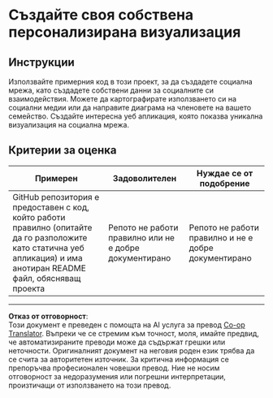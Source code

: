<!--
CO_OP_TRANSLATOR_METADATA:
{
  "original_hash": "e56df4c0f49357e30ac8fc77aa439dd4",
  "translation_date": "2025-08-26T16:47:33+00:00",
  "source_file": "3-Data-Visualization/13-meaningful-visualizations/assignment.md",
  "language_code": "bg"
}
-->
# Създайте своя собствена персонализирана визуализация

## Инструкции

Използвайте примерния код в този проект, за да създадете социална мрежа, като създадете собствени данни за социалните си взаимодействия. Можете да картографирате използването си на социални медии или да направите диаграма на членовете на вашето семейство. Създайте интересна уеб апликация, която показва уникална визуализация на социална мрежа.

## Критерии за оценка

Примерен | Задоволителен | Нуждае се от подобрение
--- | --- | -- |
GitHub репозитория е предоставен с код, който работи правилно (опитайте да го разположите като статична уеб апликация) и има анотиран README файл, обясняващ проекта | Репото не работи правилно или не е добре документирано | Репото не работи правилно и не е добре документирано

---

**Отказ от отговорност**:  
Този документ е преведен с помощта на AI услуга за превод [Co-op Translator](https://github.com/Azure/co-op-translator). Въпреки че се стремим към точност, моля, имайте предвид, че автоматизираните преводи може да съдържат грешки или неточности. Оригиналният документ на неговия роден език трябва да се счита за авторитетен източник. За критична информация се препоръчва професионален човешки превод. Ние не носим отговорност за недоразумения или погрешни интерпретации, произтичащи от използването на този превод.